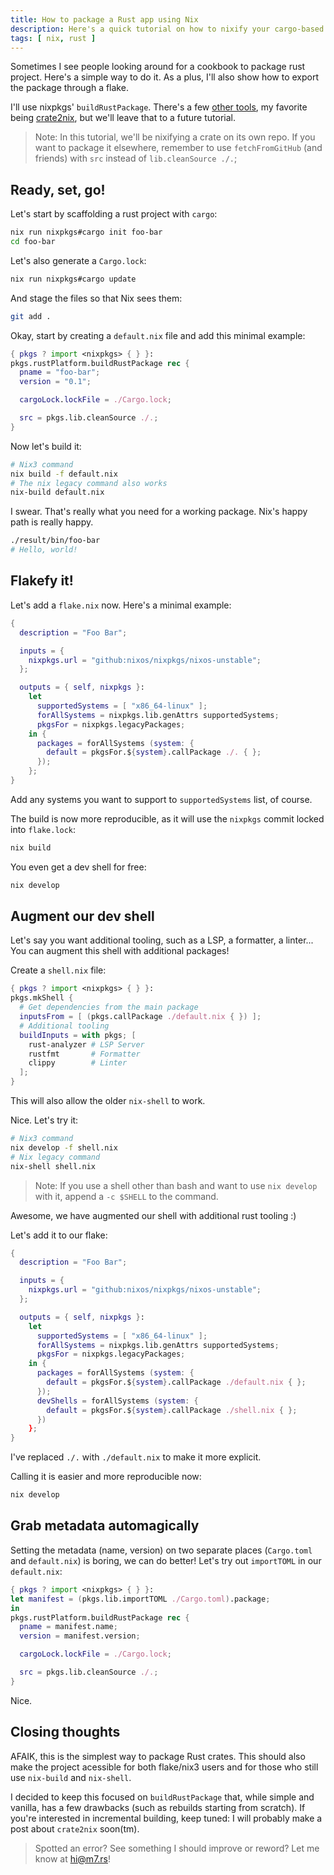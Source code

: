```yaml
---
title: How to package a Rust app using Nix
description: Here's a quick tutorial on how to nixify your cargo-based rust project
tags: [ nix, rust ]
---
```


Sometimes I see people looking around for a cookbook to package  rust project.
Here's a simple way to do it. As a plus, I'll also show how to export the package
through a flake.

I'll use nixpkgs' `buildRustPackage`. There's a few [other
tools](https://nixos.wiki/wiki/Rust#Packaging_Rust_projects_with_nix), my
favorite being [crate2nix](https://github.com/kolloch/crate2nix), but we'll
leave that to a future tutorial.

> Note: In this tutorial, we'll be nixifying a crate on its own repo. If you
> want to package it elsewhere, remember to use `fetchFromGitHub` (and friends)
> with `src` instead of `lib.cleanSource ./.`;

## Ready, set, go!

Let's start by scaffolding a rust project with `cargo`:
```bash
nix run nixpkgs#cargo init foo-bar
cd foo-bar
```

Let's also generate a `Cargo.lock`:
```bash
nix run nixpkgs#cargo update
```

And stage the files so that Nix sees them:
```bash
git add .
```

Okay, start by creating a `default.nix` file and add this minimal example:
```nix
{ pkgs ? import <nixpkgs> { } }:
pkgs.rustPlatform.buildRustPackage rec {
  pname = "foo-bar";
  version = "0.1";

  cargoLock.lockFile = ./Cargo.lock;

  src = pkgs.lib.cleanSource ./.;
}
```

Now let's build it:
```bash
# Nix3 command
nix build -f default.nix
# The nix legacy command also works
nix-build default.nix
```

I swear. That's really what you need for a working package. Nix's happy path is
really happy.

```bash
./result/bin/foo-bar
# Hello, world!
```

## Flakefy it!

Let's add a `flake.nix` now. Here's a minimal example:
```nix
{
  description = "Foo Bar";

  inputs = {
    nixpkgs.url = "github:nixos/nixpkgs/nixos-unstable";
  };

  outputs = { self, nixpkgs }:
    let
      supportedSystems = [ "x86_64-linux" ];
      forAllSystems = nixpkgs.lib.genAttrs supportedSystems;
      pkgsFor = nixpkgs.legacyPackages;
    in {
      packages = forAllSystems (system: {
        default = pkgsFor.${system}.callPackage ./. { };
      });
    };
}
```

Add any systems you want to support to `supportedSystems` list, of course.

The build is now more reproducible, as it will use the `nixpkgs` commit locked
into `flake.lock`:

```bash
nix build
```

You even get a dev shell for free:

```bash
nix develop
```

## Augment our dev shell

Let's say you want additional tooling, such as a LSP, a formatter, a linter...
You can augment this shell with additional packages!

Create a `shell.nix` file:
```nix
{ pkgs ? import <nixpkgs> { } }:
pkgs.mkShell {
  # Get dependencies from the main package
  inputsFrom = [ (pkgs.callPackage ./default.nix { }) ];
  # Additional tooling
  buildInputs = with pkgs; [
    rust-analyzer # LSP Server
    rustfmt       # Formatter
    clippy        # Linter
  ];
}
```

This will also allow the older `nix-shell` to work.

Nice. Let's try it:
```bash
# Nix3 command
nix develop -f shell.nix
# Nix legacy command
nix-shell shell.nix
```

> Note: If you use a shell other than bash and want to use `nix develop` with
> it, append a `-c $SHELL` to the command.

Awesome, we have augmented our shell with additional rust tooling :)

Let's add it to our flake:

```nix
{
  description = "Foo Bar";

  inputs = {
    nixpkgs.url = "github:nixos/nixpkgs/nixos-unstable";
  };

  outputs = { self, nixpkgs }:
    let
      supportedSystems = [ "x86_64-linux" ];
      forAllSystems = nixpkgs.lib.genAttrs supportedSystems;
      pkgsFor = nixpkgs.legacyPackages;
    in {
      packages = forAllSystems (system: {
        default = pkgsFor.${system}.callPackage ./default.nix { };
      });
      devShells = forAllSystems (system: {
        default = pkgsFor.${system}.callPackage ./shell.nix { };
      })
    };
}
```

I've replaced `./.` with `./default.nix` to make it more explicit.

Calling it is easier and more reproducible now:
```bash
nix develop
```

## Grab metadata automagically

Setting the metadata (name, version) on two separate places (`Cargo.toml` and
`default.nix`) is boring, we can do better! Let's try out `importTOML` in our
`default.nix`:

```nix
{ pkgs ? import <nixpkgs> { } }:
let manifest = (pkgs.lib.importTOML ./Cargo.toml).package;
in
pkgs.rustPlatform.buildRustPackage rec {
  pname = manifest.name;
  version = manifest.version;

  cargoLock.lockFile = ./Cargo.lock;

  src = pkgs.lib.cleanSource ./.;
}
```

Nice.

## Closing thoughts

AFAIK, this is the simplest way to package Rust crates. This should also make
the project acessible for both flake/nix3 users and for those who still use
`nix-build` and `nix-shell`.

I decided to keep this focused on `buildRustPackage` that, while simple and
vanilla, has a few drawbacks (such as rebuilds starting from scratch). If
you're interested in incremental building, keep tuned: I will probably make a
post about `crate2nix` soon(tm).

> Spotted an error? See something I should improve or reword? Let me know at
> [hi@m7.rs](mailto:hi@m7.rs)!
